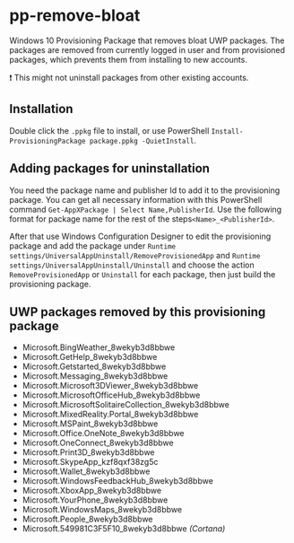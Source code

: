 # pp-remove-bloat
Windows 10 Provisioning Package that removes bloat UWP packages.
The packages are removed from currently logged in user and from provisioned packages, which prevents them from installing to new accounts.

:exclamation: This might not uninstall packages from other existing accounts.

## Installation
Double click the ``.ppkg`` file to install, or use PowerShell ``Install-ProvisioningPackage package.ppkg -QuietInstall``.

## Adding packages for uninstallation
You need the package name and publisher Id to add it to the provisioning package. You can get all necessary information with this PowerShell command ``Get-AppXPackage | Select Name,PublisherId``. Use the following format for package name for the rest of the steps``<Name>_<PublisherId>``.

After that use Windows Configuration Designer to edit the provisioning package and add the package under ``Runtime settings/UniversalAppUninstall/RemoveProvisionedApp`` and ``Runtime settings/UniversalAppUninstall/Uninstall`` and choose the action ``RemoveProvisionedApp`` or ``Uninstall`` for each package, then just build the provisioning package.

## UWP packages removed by this provisioning package
* Microsoft.BingWeather_8wekyb3d8bbwe
* Microsoft.GetHelp_8wekyb3d8bbwe
* Microsoft.Getstarted_8wekyb3d8bbwe
* Microsoft.Messaging_8wekyb3d8bbwe
* Microsoft.Microsoft3DViewer_8wekyb3d8bbwe
* Microsoft.MicrosoftOfficeHub_8wekyb3d8bbwe
* Microsoft.MicrosoftSolitaireCollection_8wekyb3d8bbwe
* Microsoft.MixedReality.Portal_8wekyb3d8bbwe
* Microsoft.MSPaint_8wekyb3d8bbwe
* Microsoft.Office.OneNote_8wekyb3d8bbwe
* Microsoft.OneConnect_8wekyb3d8bbwe
* Microsoft.Print3D_8wekyb3d8bbwe
* Microsoft.SkypeApp_kzf8qxf38zg5c
* Microsoft.Wallet_8wekyb3d8bbwe
* Microsoft.WindowsFeedbackHub_8wekyb3d8bbwe
* Microsoft.XboxApp_8wekyb3d8bbwe
* Microsoft.YourPhone_8wekyb3d8bbwe
* Microsoft.WindowsMaps_8wekyb3d8bbwe
* Microsoft.People_8wekyb3d8bbwe
* Microsoft.549981C3F5F10_8wekyb3d8bbwe *(Cortana)*
